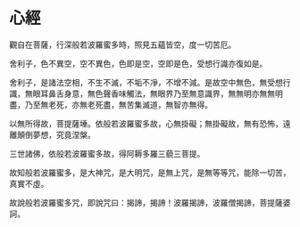 # 心經

觀自在菩薩，行深般若波羅蜜多時，照見五蘊皆空，度一切苦厄。

舍利子，色不異空，空不異色，色即是空，空即是色，受想行識亦復如是。

舍利子，是諸法空相，不生不滅，不垢不凈，不增不減。是故空中無色，無受想行識，無眼耳鼻舌身意，無色聲香味觸法，無眼界乃至無意識界，無無明亦無無明盡，乃至無老死，亦無老死盡，無苦集滅道，無智亦無得。

以無所得故，菩提薩埵。依般若波羅蜜多故，心無掛礙；無掛礙故，無有恐怖，遠離顛倒夢想，究竟涅槃。

三世諸佛，依般若波羅蜜多故，得阿耨多羅三藐三菩提。

故知般若波羅蜜多，是大神咒，是大明咒，是無上咒，是無等等咒，能除一切苦，真實不虛。

故說般若波羅蜜多咒，即說咒曰：揭諦，揭諦！波羅揭諦，波羅僧揭諦，菩提薩婆訶。
